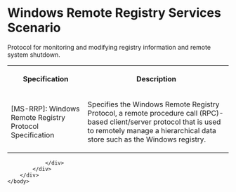 <html dir="LTR" xmlns:mshelp="http://msdn.microsoft.com/mshelp" xmlns:ddue="http://ddue.schemas.microsoft.com/authoring/2003/5" xmlns:xlink="http://www.w3.org/1999/xlink" xmlns:tool="http://www.microsoft.com/tooltip">
    <head>
        <meta http-equiv="Content-Type" content="text/html; CHARSET=utf-8"></meta>
        <meta name="save" content="history"></meta>
        <title>Windows Remote Registry Services Scenario</title>
        <xml>
            <mshelp:toctitle title="Windows Remote Registry Services Scenario"></mshelp:toctitle>
            <mshelp:rltitle title="Windows Remote Registry Services Scenario"></mshelp:rltitle>
            <mshelp:keyword index="A" term="9626a314-1f0e-4f69-861a-0ca9434baa0b"></mshelp:keyword>
            <mshelp:attr name="DCSext.ContentType" value="open specification"></mshelp:attr>
            <mshelp:attr name="AssetID" value="9626a314-1f0e-4f69-861a-0ca9434baa0b"></mshelp:attr>
            <mshelp:attr name="TopicType" value="kbRef"></mshelp:attr>
            <mshelp:attr name="DCSext.Title" value="Windows Remote Registry Services Scenario" />
        </xml>
    </head>
    <body>
        <div id="header">
            <h1 class="heading">Windows Remote Registry Services Scenario</h1>
        </div>
        <div id="mainSection">
            <div id="mainBody">
                <div id="allHistory" class="saveHistory"></div>
                <div id="sectionSection0" class="section" name="collapseableSection">
                    

<p>Protocol for monitoring and modifying registry information
and remote system shutdown.</p>

<table>
 <tr>
  <th>
  <p><b>Specification</b></p>
  </th>
  <th>
  <p><b>Description</b></p>
  </th>
 </tr>
 <tr>
  <td>
  <p>[MS-RRP]: Windows Remote Registry Protocol
  Specification</p>
  </td>
  <td>
  <p>Specifies the Windows Remote Registry Protocol, a
  remote procedure call (RPC)-based client/server protocol that is used to remotely
  manage a hierarchical data store such as the Windows registry.</p>
  </td>
 </tr>
</table>

<p> </p>


                </div>
            </div>
        </div>
    </body>
</html>